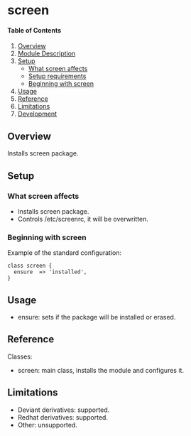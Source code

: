 # screen

#### Table of Contents

1. [Overview](#overview)
2. [Module Description](#module-description)
3. [Setup](#setup)
    * [What screen affects](#what-screen-affects)
    * [Setup requirements](#setup-requirements)
    * [Beginning with screen](#beginning-with-screen)
4. [Usage](#usage)
5. [Reference](#reference)
5. [Limitations](#limitations)
6. [Development](#development)

## Overview

Installs screen package.

## Setup

### What screen affects

* Installs screen package.
* Controls /etc/screenrc, it will be overwritten.

### Beginning with screen

Example of the standard configuration:
```puppet
class screen {
  ensure  => 'installed',
}
```

## Usage

* ensure: sets if the package will be installed or erased.

## Reference

Classes:
* screen: main class, installs the module and configures it.

## Limitations

* Deviant derivatives: supported.
* Redhat derivatives: supported.
* Other: unsupported.

